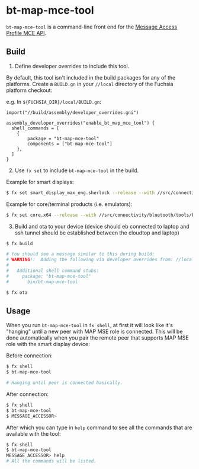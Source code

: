 # bt-map-mce-tool

`bt-map-mce-tool` is a command-line front end for the [Message Access Profile MCE
API](https://cs.opensource.google/fuchsia/fuchsia/+/main:sdk/fidl/fuchsia.bluetooth.map/mce.fidl?q=mce.fidl&ss=fuchsia).

## Build

1. Define developer overrides to include this tool.

By default, this tool isn't included in the build packages for any of the platforms.
Create a `BUILD.gn` in your `//local` directory of the Fuchsia platform checkout:

e.g. In `${FUCHSIA_DIR}/local/BUILD.gn`:

```gn
import("//build/assembly/developer_overrides.gni")

assembly_developer_overrides("enable_bt_map_mce_tool") {
  shell_commands = [
    {
        package = "bt-map-mce-tool"
        components = ["bt-map-mce-tool"]
    },
  ]
}
```

2. Use `fx set` to include `bt-map-mce-tool` in the build.

Example for smart displays:

```sh
$ fx set smart_display_max_eng.sherlock --release --with //src/connectivity/bluetooth/tools/bt-map-mce-tool --assembly-override '//vendor/google-smart/products/smart/*=//local:enable_bt_map_mce_tool'
```

Example for core/terminal products (i.e. emulators):

```sh
$ fx set core.x64 --release --with //src/connectivity/bluetooth/tools/bt-map-mce-tool --assembly-override '//build/images/fuchsia/*=//local:enable_bt_map_mce_tool'
```

3. Build and ota to your device (device should eb connected to laptop and ssh tunnel should be established between the cloudtop and laptop)

```sh
$ fx build

# You should see a message similar to this during build:
# WARNING!:  Adding the following via developer overrides from: //local:enable_bt_map_mce_tool
#
#   Additional shell command stubs:
#     package: "bt-map-mce-tool"
#       bin/bt-map-mce-tool

$ fx ota
```

## Usage

When you run `bt-map-mce-tool` in `fx shell`, at first it will look like it's "hanging" until a new peer with MAP MSE role is connected. This will be done automatically when you pair the remote peer that supports MAP MSE role with the smart display device:

Before connection:

```sh
$ fx shell
$ bt-map-mce-tool

# Hanging until peer is connected basically.
```

After connection:

```sh
$ fx shell
$ bt-map-mce-tool
$ MESSAGE_ACCESSOR>
```

After which you can type in `help` command to see all the commands that are available with the tool:

```sh
$ fx shell
$ bt-map-mce-tool
MESSAGE_ACCESSOR> help
# All the commands will be listed.
```
